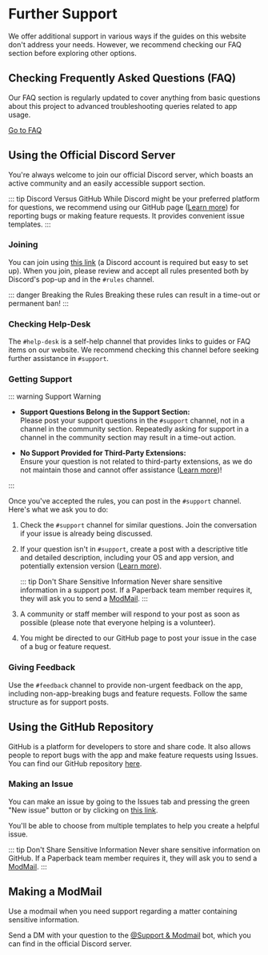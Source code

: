 # Further Support

We offer additional support in various ways if the guides on this website don't address your needs. However, we recommend checking our FAQ section before exploring other options.

## Checking Frequently Asked Questions (FAQ)

Our FAQ section is regularly updated to cover anything from basic questions about this project to advanced troubleshooting queries related to app usage.

[Go to FAQ](/faq/)

## Using the Official Discord Server

You're always welcome to join our official Discord server, which boasts an active community and an easily accessible support section.

::: tip Discord Versus GitHub
While Discord might be your preferred platform for questions, we recommend using our GitHub page ([Learn more](#using-the-github-repository)) for reporting bugs or making feature requests. It provides convenient issue templates.
:::

### Joining

You can join using [this link](https://discord.paperback.moe) (a Discord account is required but easy to set up). When you join, please review and accept all rules presented both by Discord's pop-up and in the `#rules` channel.

::: danger Breaking the Rules
Breaking these rules can result in a time-out or permanent ban!
:::

### Checking Help-Desk

The `#help-desk` is a self-help channel that provides links to guides or FAQ items on our website. We recommend checking this channel before seeking further assistance in `#support`.

### Getting Support

::: warning Support Warning

-   **Support Questions Belong in the Support Section:**  
    Please post your support questions in the `#support` channel, not in a channel in the community section. Repeatedly asking for support in a channel in the community section may result in a time-out action.

-   **No Support Provided for Third-Party Extensions:**  
    Ensure your question is not related to third-party extensions, as we do not maintain those and cannot offer assistance ([Learn more](/guides/getting-started/adding-content#third-party-extensions))!

:::

Once you've accepted the rules, you can post in the `#support` channel. Here's what we ask you to do:

1. Check the `#support` channel for similar questions. Join the conversation if your issue is already being discussed.
2. If your question isn't in `#support`, create a post with a descriptive title and detailed description, including your OS and app version, and potentially extension version ([Learn more](/guides/further-support/version-numbers)).

    ::: tip Don't Share Sensitive Information
    Never share sensitive information in a support post. If a Paperback team member requires it, they will ask you to send a [ModMail](#making-a-modmail).
    :::

3. A community or staff member will respond to your post as soon as possible (please note that everyone helping is a volunteer).
4. You might be directed to our GitHub page to post your issue in the case of a bug or feature request.

### Giving Feedback

Use the `#feedback` channel to provide non-urgent feedback on the app, including non-app-breaking bugs and feature requests. Follow the same structure as for support posts.

## Using the GitHub Repository

GitHub is a platform for developers to store and share code. It also allows people to report bugs with the app and make feature requests using Issues. You can find our GitHub repository [here](https://github.com/Paperback-iOS/app).

### Making an Issue

You can make an issue by going to the Issues tab and pressing the green "New issue" button or by clicking on [this link](https://github.com/Paperback-iOS/app/issues/new/choose).

You'll be able to choose from multiple templates to help you create a helpful issue.

::: tip Don't Share Sensitive Information
Never share sensitive information on GitHub. If a Paperback team member requires it, they will ask you to send a [ModMail](#making-a-modmail).
:::

## Making a ModMail

Use a modmail when you need support regarding a matter containing sensitive information.

Send a DM with your question to the [@Support & Modmail](https://discord.com/users/903660777599275030) bot, which you can find in the official Discord server.
